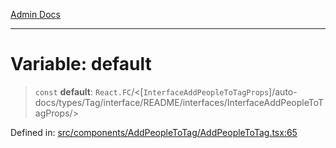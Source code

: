 [Admin Docs](/)

***

# Variable: default

> `const` **default**: `React.FC`/<[`InterfaceAddPeopleToTagProps`]/auto-docs/types/Tag/interface/README/interfaces/InterfaceAddPeopleToTagProps/>

Defined in: [src/components/AddPeopleToTag/AddPeopleToTag.tsx:65](https://github.com/PalisadoesFoundation/talawa-admin/blob/main/src/components/AddPeopleToTag/AddPeopleToTag.tsx#L65)
